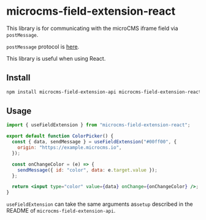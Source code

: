 # microcms-field-extension-react

This library is for communicating with the microCMS iframe field via `postMessage`.

`postMessage` protocol is [here](https://document.microcms.io/manual/field-extension).

This library is useful when using React.

## Install

```sh
npm install microcms-field-extension-api microcms-field-extension-react
```

## Usage

```jsx
import { useFieldExtension } from "microcms-field-extension-react";

export default function ColorPicker() {
  const { data, sendMessage } = useFieldExtension("#00ff00", {
    origin: "https://example.microcms.io",
  });

  const onChangeColor = (e) => {
    sendMessage({ id: "color", data: e.target.value });
  };

  return <input type="color" value={data} onChange={onChangeColor} />;
}
```

`useFieldExtension` can take the same arguments as`setup` described in the README of `microcms-field-extension-api`.
